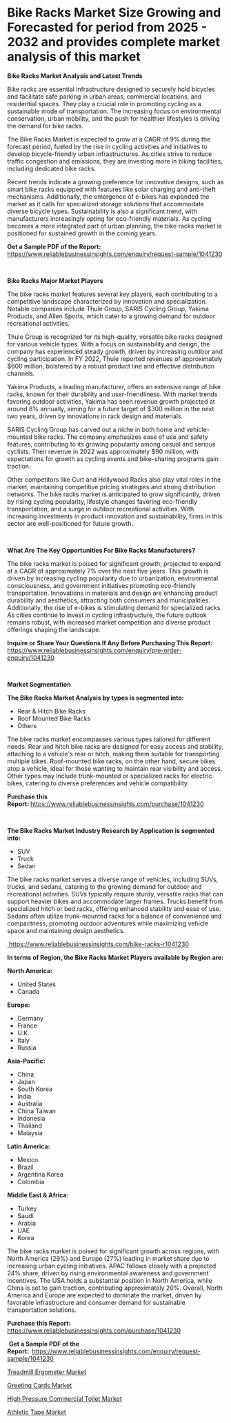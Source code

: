 <p><h1>Bike Racks Market Size Growing and Forecasted for period from 2025 - 2032 and provides complete market analysis of this market</h1></p><p><strong>Bike Racks Market Analysis and Latest Trends</strong></p>
<p><p>Bike racks are essential infrastructure designed to securely hold bicycles and facilitate safe parking in urban areas, commercial locations, and residential spaces. They play a crucial role in promoting cycling as a sustainable mode of transportation. The increasing focus on environmental conservation, urban mobility, and the push for healthier lifestyles is driving the demand for bike racks.</p><p>The Bike Racks Market is expected to grow at a CAGR of 9% during the forecast period, fueled by the rise in cycling activities and initiatives to develop bicycle-friendly urban infrastructures. As cities strive to reduce traffic congestion and emissions, they are investing more in biking facilities, including dedicated bike racks. </p><p>Recent trends indicate a growing preference for innovative designs, such as smart bike racks equipped with features like solar charging and anti-theft mechanisms. Additionally, the emergence of e-bikes has expanded the market as it calls for specialized storage solutions that accommodate diverse bicycle types. Sustainability is also a significant trend, with manufacturers increasingly opting for eco-friendly materials. As cycling becomes a more integrated part of urban planning, the bike racks market is positioned for sustained growth in the coming years.</p></p>
<p><strong>Get a Sample PDF of the Report:&nbsp;</strong> <a href="https://www.reliablebusinessinsights.com/enquiry/request-sample/1041230?utm_campaign=1877&utm_medium=2&utm_source=Github&utm_content=ia&utm_term=05022025&utm_id=bike-racks">https://www.reliablebusinessinsights.com/enquiry/request-sample/1041230</a></p>
<p>&nbsp;</p>
<p><strong>Bike Racks Major Market Players</strong></p>
<p><p>The bike racks market features several key players, each contributing to a competitive landscape characterized by innovation and specialization. Notable companies include Thule Group, SARIS Cycling Group, Yakima Products, and Allen Sports, which cater to a growing demand for outdoor recreational activities.</p><p>Thule Group is recognized for its high-quality, versatile bike racks designed for various vehicle types. With a focus on sustainability and design, the company has experienced steady growth, driven by increasing outdoor and cycling participation. In FY 2022, Thule reported revenues of approximately $600 million, bolstered by a robust product line and effective distribution channels.</p><p>Yakima Products, a leading manufacturer, offers an extensive range of bike racks, known for their durability and user-friendliness. With market trends favoring outdoor activities, Yakima has seen revenue growth projected at around 8% annually, aiming for a future target of $300 million in the next two years, driven by innovations in rack design and materials.</p><p>SARIS Cycling Group has carved out a niche in both home and vehicle-mounted bike racks. The company emphasizes ease of use and safety features, contributing to its growing popularity among casual and serious cyclists. Their revenue in 2022 was approximately $90 million, with expectations for growth as cycling events and bike-sharing programs gain traction.</p><p>Other competitors like Curt and Hollywood Racks also play vital roles in the market, maintaining competitive pricing strategies and strong distribution networks. The bike racks market is anticipated to grow significantly, driven by rising cycling popularity, lifestyle changes favoring eco-friendly transportation, and a surge in outdoor recreational activities. With increasing investments in product innovation and sustainability, firms in this sector are well-positioned for future growth.</p></p>
<p>&nbsp;</p>
<p><strong>What Are The Key Opportunities For Bike Racks Manufacturers?</strong></p>
<p><p>The bike racks market is poised for significant growth, projected to expand at a CAGR of approximately 7% over the next five years. This growth is driven by increasing cycling popularity due to urbanization, environmental consciousness, and government initiatives promoting eco-friendly transportation. Innovations in materials and design are enhancing product durability and aesthetics, attracting both consumers and municipalities. Additionally, the rise of e-bikes is stimulating demand for specialized racks. As cities continue to invest in cycling infrastructure, the future outlook remains robust, with increased market competition and diverse product offerings shaping the landscape.</p></p>
<p><strong>Inquire or Share Your Questions If Any Before Purchasing This Report:</strong> <a href="https://www.reliablebusinessinsights.com/enquiry/pre-order-enquiry/1041230?utm_campaign=1877&utm_medium=2&utm_source=Github&utm_content=ia&utm_term=05022025&utm_id=bike-racks">https://www.reliablebusinessinsights.com/enquiry/pre-order-enquiry/1041230</a></p>
<p>&nbsp;</p>
<p><strong>Market Segmentation</strong></p>
<p><strong>The Bike Racks Market Analysis by types is segmented into:</strong></p>
<p><ul><li>Rear & Hitch Bike Racks</li><li>Roof Mounted Bike Racks</li><li>Others</li></ul></p>
<p><p>The bike racks market encompasses various types tailored for different needs. Rear and hitch bike racks are designed for easy access and stability, attaching to a vehicle's rear or hitch, making them suitable for transporting multiple bikes. Roof-mounted bike racks, on the other hand, secure bikes atop a vehicle, ideal for those wanting to maintain rear visibility and access. Other types may include trunk-mounted or specialized racks for electric bikes, catering to diverse preferences and vehicle compatibility.</p></p>
<p><strong>Purchase this Report:&nbsp;</strong><a href="https://www.reliablebusinessinsights.com/purchase/1041230?utm_campaign=1877&utm_medium=2&utm_source=Github&utm_content=ia&utm_term=05022025&utm_id=bike-racks">https://www.reliablebusinessinsights.com/purchase/1041230</a></p>
<p>&nbsp;</p>
<p><strong>The Bike Racks Market Industry Research by Application is segmented into:</strong></p>
<p><ul><li>SUV</li><li>Truck</li><li>Sedan</li></ul></p>
<p><p>The bike racks market serves a diverse range of vehicles, including SUVs, trucks, and sedans, catering to the growing demand for outdoor and recreational activities. SUVs typically require sturdy, versatile racks that can support heavier bikes and accommodate larger frames. Trucks benefit from specialized hitch or bed racks, offering enhanced stability and ease of use. Sedans often utilize trunk-mounted racks for a balance of convenience and compactness, promoting outdoor adventures while maximizing vehicle space and maintaining design aesthetics.</p></p>
<p><a href="https://www.reliablebusinessinsights.com/bike-racks-r1041230?utm_campaign=1877&utm_medium=2&utm_source=Github&utm_content=ia&utm_term=05022025&utm_id=bike-racks">&nbsp;https://www.reliablebusinessinsights.com/bike-racks-r1041230</a></p>
<p><strong>In terms of Region, the Bike Racks Market Players available by Region are:</strong></p>
<p>
    <p> <strong> North America: </strong>
        <ul>
            <li>United States</li>
            <li>Canada</li>
        </ul>
        </p> 
    <p> <strong> Europe: </strong>
        <ul>
            <li>Germany</li>
            <li>France</li>
            <li>U.K.</li>
            <li>Italy</li>
            <li>Russia</li>
        </ul>
        </p> 
    <p> <strong> Asia-Pacific: </strong>
        <ul>
            <li>China</li>
            <li>Japan</li>
            <li>South Korea</li>
            <li>India</li>
            <li>Australia</li>
            <li>China Taiwan</li>
            <li>Indonesia</li>
            <li>Thailand</li>
            <li>Malaysia</li>
        </ul>
        </p> 
    <p> <strong> Latin America: </strong>
        <ul>
            <li>Mexico</li>
            <li>Brazil</li>
            <li>Argentina Korea</li>
            <li>Colombia</li>
        </ul>
        </p> 
    <p> <strong> Middle East & Africa: </strong>
        <ul>
            <li>Turkey</li>
            <li>Saudi</li>
            <li>Arabia</li>
            <li>UAE</li>
            <li>Korea</li>
        </ul>
    </p>
    </p>
<p><p>The bike racks market is poised for significant growth across regions, with North America (29%) and Europe (27%) leading in market share due to increasing urban cycling initiatives. APAC follows closely with a projected 24% share, driven by rising environmental awareness and government incentives. The USA holds a substantial position in North America, while China is set to gain traction, contributing approximately 20%. Overall, North America and Europe are expected to dominate the market, driven by favorable infrastructure and consumer demand for sustainable transportation solutions.</p></p>
<p><strong>Purchase this Report: </strong><a href="https://www.reliablebusinessinsights.com/purchase/1041230?utm_campaign=1877&utm_medium=2&utm_source=Github&utm_content=ia&utm_term=05022025&utm_id=bike-racks">https://www.reliablebusinessinsights.com/purchase/1041230</a></p>
<p>&nbsp;<strong>Get a Sample PDF of the Report:&nbsp;&nbsp;</strong><a href="https://www.reliablebusinessinsights.com/enquiry/request-sample/1041230?utm_campaign=1877&utm_medium=2&utm_source=Github&utm_content=ia&utm_term=05022025&utm_id=bike-racks">https://www.reliablebusinessinsights.com/enquiry/request-sample/1041230</a></p>
<p><strong></strong></p>
<p><p><a href="https://github.com/haaszgettre6/Market-Research-Report-List-1/blob/main/treadmill-ergometer-market.md?utm_campaign=1877&utm_medium=2&utm_source=Github&utm_content=ia&utm_term=05022025&utm_id=bike-racks">Treadmill Ergometer Market</a></p><p><a href="https://github.com/zanoligarav/Market-Research-Report-List-1/blob/main/greeting-cards-market.md?utm_campaign=1877&utm_medium=2&utm_source=Github&utm_content=ia&utm_term=05022025&utm_id=bike-racks">Greeting Cards Market</a></p><p><a href="https://github.com/deyniphytic/Market-Research-Report-List-1/blob/main/high-pressure-commercial-toilet-market.md?utm_campaign=1877&utm_medium=2&utm_source=Github&utm_content=ia&utm_term=05022025&utm_id=bike-racks">High Pressure Commercial Toilet Market</a></p><p><a href="https://github.com/qetelosooya/Market-Research-Report-List-1/blob/main/athletic-tape-market.md?utm_campaign=1877&utm_medium=2&utm_source=Github&utm_content=ia&utm_term=05022025&utm_id=bike-racks">Athletic Tape Market</a></p></p>